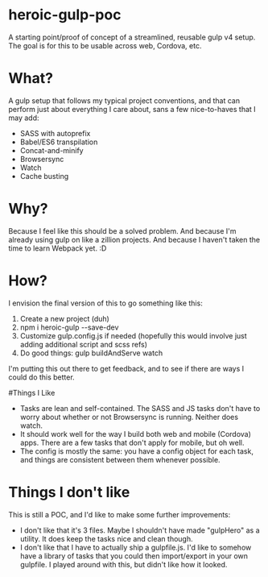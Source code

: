 # heroic-gulp-poc
A starting point/proof of concept of a streamlined, reusable gulp v4 setup.  The goal is for this to be usable across web, Cordova, etc. 

# What?
A gulp setup that follows my typical project conventions, and that can perform just about everything I care about, sans a few nice-to-haves that I may add:
* SASS with autoprefix
* Babel/ES6 transpilation 
* Concat-and-minify
* Browsersync
* Watch
* Cache busting

# Why?
Because I feel like this should be a solved problem.  And because I'm already using gulp on like a zillion projects.  And because I haven't taken the time to learn Webpack yet. :D

# How?
I envision the final version of this to go something like this:
1. Create a new project (duh)
2. npm i heroic-gulp --save-dev
3. Customize gulp.config.js if needed (hopefully this would involve just adding additional script and scss refs)
4. Do good things: gulp buildAndServe watch

I'm putting this out there to get feedback, and to see if there are ways I could do this better. 

#Things I Like
* Tasks are lean and self-contained.  The SASS and JS tasks don't have to worry about whether or not Browsersync is running.  Neither does watch. 
* It should work well for the way I build both web and mobile (Cordova) apps.  There are a few tasks that don't apply for mobile, but oh well.
* The config is mostly the same: you have a config object for each task, and things are consistent between them whenever possible. 

# Things I don't like
This is still a POC, and I'd like to make some further improvements: 
* I don't like that it's 3 files.  Maybe I shouldn't have made "gulpHero" as a utility.  It does keep the tasks nice and clean though.
* I don't like that I have to actually ship a gulpfile.js.  I'd like to somehow have a library of tasks that you could then import/export in your own gulpfile.  I played around with this, but didn't like how it looked.
